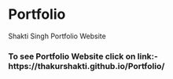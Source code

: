 # Portfolio
Shakti Singh Portfolio Website
<h3>To see Portfolio Website click on link:- https://thakurshakti.github.io/Portfolio/</h3>
